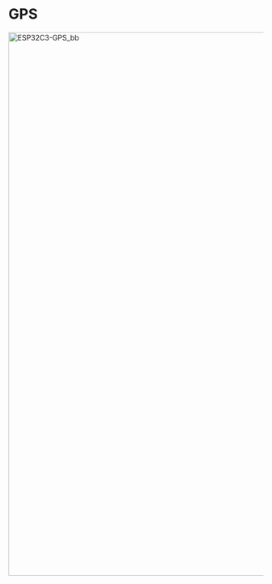 # GPS

<img width="893" height="1072" alt="ESP32C3-GPS_bb" src="https://github.com/user-attachments/assets/d2bb7a4d-464c-4aaf-82e2-b95b118ed47a" />
